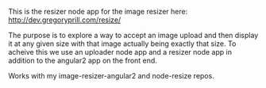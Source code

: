 This is the resizer node app for the image resizer here: http://dev.gregoryprill.com/resize/

The purpose is to explore a way to accept an image upload and then display it at any given size with that image actually being exactly that size. To acheive this we use an uploader node app and a resizer node app in addition to the angular2 app on the front end.

Works with my image-resizer-angular2 and node-resize repos.
